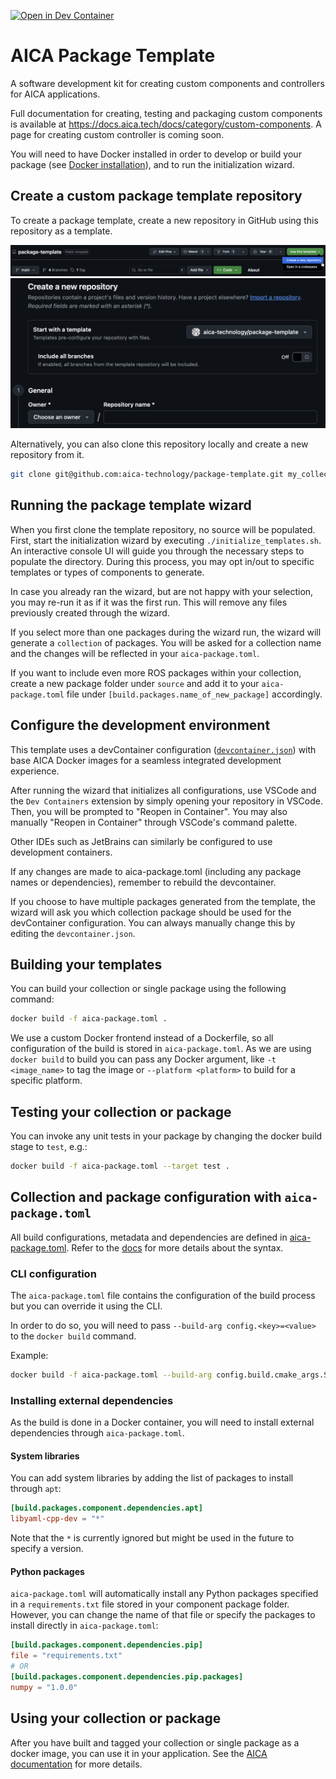 [![Open in Dev Container](https://img.shields.io/static/v1?label=Dev%20Containers&message=Open&color=blue&logo=visualstudiocode)](https://vscode.dev/redirect?url=vscode://ms-vscode-remote.remote-containers/cloneInVolume?url=https://github.com/aica-technology/component-template)

# AICA Package Template

A software development kit for creating custom components and controllers for AICA applications.

Full documentation for creating, testing and packaging custom components is available at
https://docs.aica.tech/docs/category/custom-components. A page for creating custom controller is coming soon.

You will need to have Docker installed in order to develop or build your package (see
[Docker installation](https://docs.docker.com/get-docker/)), and to run the initialization wizard.

## Create a custom package template repository

To create a package template, create a new repository in GitHub using this repository as a template.

![Use this template menu](docs/creation-1.png) ![Create new repository menu](docs/creation-2.png)

Alternatively, you can also clone this repository locally and create a new repository from it.

```bash
git clone git@github.com:aica-technology/package-template.git my_collection
```

## Running the package template wizard

When you first clone the template repository, no source will be populated. First, start the initialization wizard by
executing `./initialize_templates.sh`. An interactive console UI will guide you through the necessary steps to populate
the directory. During this process, you may opt in/out to specific templates or types of components to generate.

In case you already ran the wizard, but are not happy with your selection, you may re-run it as if it was the first run.
This will remove any files previously created through the wizard.

If you select more than one packages during the wizard run, the wizard will generate a `collection` of packages. You
will be asked for a collection name and the changes will be reflected in your `aica-package.toml`.

If you want to include even more ROS packages within your collection, create a new package folder under `source` and add
it to your `aica-package.toml` file under `[build.packages.name_of_new_package]` accordingly.

## Configure the development environment

This template uses a devContainer configuration ([`devcontainer.json`](./.devcontainer/devcontainer.json)) with base
AICA Docker images for a seamless integrated development experience.

After running the wizard that initializes all configurations, use VSCode and the `Dev Containers` extension by simply
opening your repository in VSCode. Then, you will be prompted to "Reopen in Container". You may also manually
"Reopen in Container" through VSCode's command palette.

Other IDEs such as JetBrains can similarly be configured to use development containers.

If any changes are made to aica-package.toml (including any package names or dependencies), remember to rebuild the
devcontainer.

If you choose to have multiple packages generated from the template, the wizard will ask you which collection package
should be used for the devContainer configuration. You can always manually change this by editing the
`devcontainer.json`.

## Building your templates

You can build your collection or single package using the following command:

```bash
docker build -f aica-package.toml .
```

We use a custom Docker frontend instead of a Dockerfile, so all configuration of the build is stored in
`aica-package.toml`. As we are using `docker build` to build you can pass any Docker argument, like `-t <image_name>` to
tag the image or `--platform <platform>` to build for a specific platform.

## Testing your collection or package

You can invoke any unit tests in your package by changing the docker build stage to `test`, e.g.:

```bash
docker build -f aica-package.toml --target test .
```

## Collection and package configuration with `aica-package.toml`

All build configurations, metadata and dependencies are defined in [aica-package.toml](./aica-package.toml). Refer to
the [docs](https://docs.aica.tech/docs/reference/custom-components/aica-package-toml) for more details about the syntax.

### CLI configuration

The `aica-package.toml` file contains the configuration of the build process but you can override it using the CLI.

In order to do so, you will need to pass `--build-arg config.<key>=<value>` to the `docker build` command.

Example:

```bash
docker build -f aica-package.toml --build-arg config.build.cmake_args.SOME_FLAG=Release .
```

### Installing external dependencies

As the build is done in a Docker container, you will need to install external dependencies through `aica-package.toml`.

#### System libraries

You can add system libraries by adding the list of packages to install through `apt`:

```toml
[build.packages.component.dependencies.apt]
libyaml-cpp-dev = "*"
```

Note that the `*` is currently ignored but might be used in the future to specify a version.

#### Python packages

`aica-package.toml` will automatically install any Python packages specified in a `requirements.txt` file stored in your
component package folder. However, you can change the name of that file or specify the packages to install directly in
`aica-package.toml`:

```toml
[build.packages.component.dependencies.pip]
file = "requirements.txt"
# OR
[build.packages.component.dependencies.pip.packages]
numpy = "1.0.0"
```

## Using your collection or package

After you have built and tagged your collection or single package as a docker image, you can use it in your application.
See the
[AICA documentation](https://docs.aica.tech/docs/getting-started/installation-and-launch#configuring-the-aica-system-image)
for more details.
